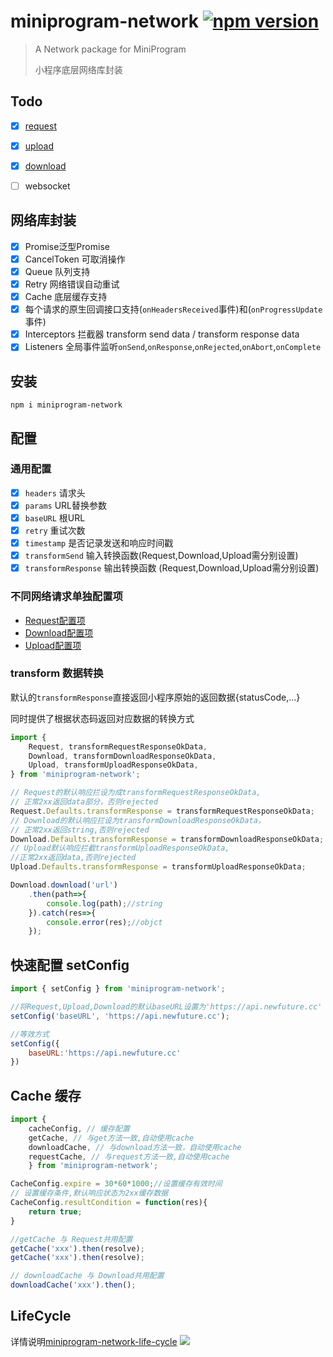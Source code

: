 # miniprogram-network [![npm version](https://badge.fury.io/js/miniprogram-network.svg)](https://npmjs.com/package/miniprogram-network)

> A Network package for MiniProgram
>
> 小程序底层网络库封装


## Todo
* [x] [request](https://www.npmjs.com/package/miniprogram-request)
* [x] [upload](https://www.npmjs.com/package/miniprogram-uploader)
* [x] [download](https://www.npmjs.com/package/miniprogram-downloader)
* [ ] websocket


## 网络库封装

* [x] Promise<T>泛型Promise
* [x] CancelToken 可取消操作
* [x] Queue 队列支持
* [x] Retry 网络错误自动重试
* [x] Cache 底层缓存支持
* [x] 每个请求的原生回调接口支持(`onHeadersReceived`事件)和(`onProgressUpdate`事件)
* [x] Interceptors 拦截器 transform send data / transform response data
* [x] Listeners 全局事件监听`onSend`,`onResponse`,`onRejected`,`onAbort`,`onComplete`

## 安装
```
npm i miniprogram-network
```

## 配置 

### 通用配置

* [x] `headers` 请求头
* [x] `params` URL替换参数
* [x] `baseURL` 根URL
* [x] `retry` 重试次数
* [x] `timestamp` 是否记录发送和响应时间戳
* [x] `transformSend` 输入转换函数(Request,Download,Upload需分别设置)
* [x] `transformResponse` 输出转换函数 (Request,Download,Upload需分别设置)

### 不同网络请求单独配置项

* [Request配置项](../request#options)
* [Download配置项](../downloader#options)
* [Upload配置项](../uploader#options)

### transform 数据转换

默认的`transformResponse`直接返回小程序原始的返回数据{statusCode,...}

同时提供了根据状态码返回对应数据的转换方式

```js
import {
    Request, transformRequestResponseOkData,
    Download, transformDownloadResponseOkData,
    Upload, transformUploadResponseOkData,
} from 'miniprogram-network';

// Request的默认响应拦设为成transformRequestResponseOkData,
// 正常2xx返回data部分，否则rejected
Request.Defaults.transformResponse = transformRequestResponseOkData;
// Download的默认响应拦设为transformDownloadResponseOkData，
// 正常2xx返回string,否则rejected
Download.Defaults.transformResponse = transformDownloadResponseOkData;
// Upload默认响应拦截transformUploadResponseOkData,
//正常2xx返回data,否则rejected
Upload.Defaults.transformResponse = transformUploadResponseOkData;

Download.download('url')
    .then(path=>{
        console.log(path);//string
    }).catch(res=>{
        console.error(res);//objct
    });
```

## 快速配置 setConfig

```js
import { setConfig } from 'miniprogram-network';

//将Request,Upload,Download的默认baseURL设置为'https://api.newfuture.cc'
setConfig('baseURL', 'https://api.newfuture.cc');

//等效方式
setConfig({
    baseURL:'https://api.newfuture.cc'
})

```

## Cache 缓存

```js
import {
    cacheConfig, // 缓存配置
    getCache, // 与get方法一致,自动使用cache
    downloadCache, // 与download方法一致，自动使用cache
    requestCache, // 与request方法一致,自动使用cache
    } from 'miniprogram-network';

CacheConfig.expire = 30*60*1000;//设置缓存有效时间
// 设置缓存条件,默认响应状态为2xx缓存数据
CacheConfig.resultCondition = function(res){
    return true;
}

//getCache 与 Request共用配置
getCache('xxx').then(resolve);
getCache('xxx').then(resolve);

// downloadCache 与 Download共用配置
downloadCache('xxx').then();

```

## LifeCycle

详情说明[miniprogram-network-life-cycle](../life-cycle/)
![](https://user-images.githubusercontent.com/6290356/49631309-6bddc080-fa2c-11e8-9a41-88fb50b2a1b7.png)
